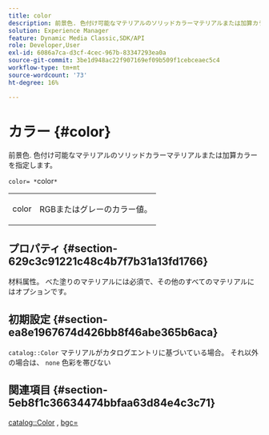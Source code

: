 ```yaml
---
title: color
description: 前景色. 色付け可能なマテリアルのソリッドカラーマテリアルまたは加算カラーを指定します。
solution: Experience Manager
feature: Dynamic Media Classic,SDK/API
role: Developer,User
exl-id: 6086a7ca-d3cf-4cec-967b-83347293ea0a
source-git-commit: 3be1d948ac22f907169ef09b509f1cebceaec5c4
workflow-type: tm+mt
source-wordcount: '73'
ht-degree: 16%

---
```


# カラー {#color}

前景色. 色付け可能なマテリアルのソリッドカラーマテリアルまたは加算カラーを指定します。

`color= *`color`*`

<table id="simpletable_C5AF9074CCA64EA5921772DF3F7E0F55"> 
 <tr class="strow"> 
  <td class="stentry"> <p><span class="varname"> color</span> </p> </td> 
  <td class="stentry"> <p>RGBまたはグレーのカラー値。 </p></td> 
 </tr> 
</table>

## プロパティ {#section-629c3c91221c48c4b7f7b31a13fd1766}

材料属性。 べた塗りのマテリアルには必須で、その他のすべてのマテリアルにはオプションです。

## 初期設定 {#section-ea8e1967674d426bb8f46abe365b6aca}

`catalog::Color` マテリアルがカタログエントリに基づいている場合。 それ以外の場合は、 `none` 色彩を帯びない

## 関連項目 {#section-5eb8f1c36634474bbfaa63d84e4c3c71}

[catalog::Color](../../../../../ir-api/material-cat/image-rendering-api-ref/c-ir-material-catalog/c-ir-material-data-reference/r-ir-cat-color.md#reference-7639487fe0ac48beb9e8afa4dc845552) , [bgc=](../../../../../ir-api/http-protocol/image-rendering-api-ref/c-ir-http-protocol-ref/c-ir-http-protocol-command-reference/r-ir-bgc.md#reference-3f5c78cea01c4a85aa582076d23aebb0)
